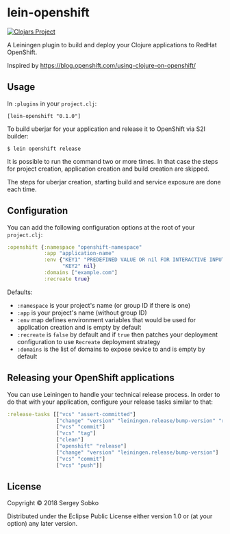 # lein-openshift

[![Clojars Project](https://img.shields.io/clojars/v/lein-openshift.svg)](https://clojars.org/lein-openshift)

A Leiningen plugin to build and deploy your Clojure applications to RedHat OpenShift.

Inspired by https://blog.openshift.com/using-clojure-on-openshift/

## Usage

In `:plugins` in your `project.clj`:

```text
[lein-openshift "0.1.0"]
```

To build uberjar for your application and release it to OpenShift via S2I builder:

```
$ lein openshift release
```

It is possible to run the command two or more times. In that case the steps for
project creation, application creation and build creation are skipped.

The steps for uberjar creation, starting build and service exposure are done each time.

## Configuration

You can add the following configuration options at the root of your `project.clj`:

```clojure
:openshift {:namespace "openshift-namespace"
            :app "application-name"
            :env {"KEY1" "PREDEFINED VALUE OR nil FOR INTERACTIVE INPUT"
                  "KEY2" nil}
            :domains ["example.com"]
            :recreate true}
```

Defaults:

* `:namespace` is your project's name (or group ID if there is one)
* `:app` is your project's name (without group ID)
* `:env` map defines environment variables that would be used for application creation and is empty by default
* `:recreate` is `false` by default and if `true` then patches your deployment configuration to use `Recreate` deployment strategy
* `:domains` is the list of domains to expose sevice to and is empty by default


## Releasing your OpenShift applications

You can use Leiningen to handle your technical release process. In order to do that with your application,
configure your release tasks similar to that:

```clojure
:release-tasks [["vcs" "assert-committed"]
                ["change" "version" "leiningen.release/bump-version" "release"]
                ["vcs" "commit"]
                ["vcs" "tag"]
                ["clean"]
                ["openshift" "release"]
                ["change" "version" "leiningen.release/bump-version"]
                ["vcs" "commit"]
                ["vcs" "push"]]
```

## License

Copyright © 2018 Sergey Sobko

Distributed under the Eclipse Public License either version 1.0 or (at
your option) any later version.
